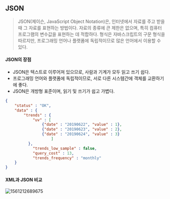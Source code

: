 ## JSON

> JSON(제이슨, JavaScript Object Notation)은, 인터넷에서 자료를 주고 받을 때 그 자료를 표현하는 방법이다. 자료의 종류에 큰 제한은 없으며, 특히 컴퓨터 프로그램의 변수값을 표현하는 데 적합하다. 형식은 자바스크립트의 구문 형식을 따르지만, 프로그래밍 언어나 플랫폼에 독립적이므로 많은 언어에서 이용할 수 있다.



#### JSON의 장점

- JSON은 텍스트로 이루어져 있으므로, 사람과 기계가 모두 읽고 쓰기 쉽다.
- 프로그래밍 언어와 플랫폼에 독립적이므로, 서로 다른 시스템간에 객체를 교환하기에 좋다.
- JSON은 개방형 표준이며, 읽기 및 쓰기가 쉽고 가볍다.

```json
{
    "status" : "OK",
    "data" : {
        "trends" : {
            "uv" : [
                {"date" : "20190622", "value" : 1},
            	{"date" : "20190623", "value" : 2},
        		{"date" : "20190624", "value" : 3}
                    ]
          },
            "trends_low_sample" : false,
            "query_cost" : 13,
            "trends_frequency" : "monthly"
    }
}
```



#### XML과 JSON 비교

![1561212689675](C:\Users\USER\AppData\Roaming\Typora\typora-user-images\1561212689675.png)